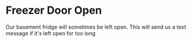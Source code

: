 # Freezer Door Open 

Our basement fridge will sometimes be left open.  This will send us a text message if it's left open for too long
